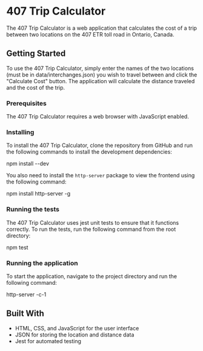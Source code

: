 # 407 Trip Calculator

The 407 Trip Calculator is a web application that calculates the cost of a trip between two locations on the 407 ETR toll road in Ontario, Canada.

## Getting Started

To use the 407 Trip Calculator, simply enter the names of the two locations (must be in data/interchanges.json) you wish to travel between and click the "Calculate Cost" button. The application will calculate the distance traveled and the cost of the trip.

### Prerequisites

The 407 Trip Calculator requires a web browser with JavaScript enabled. 

### Installing

To install the 407 Trip Calculator, clone the repository from GitHub and run the following commands to install the development dependencies:

npm install --dev

You also need to install the `http-server` package to view the frontend using the following command:

npm install http-server -g

### Running the tests

The 407 Trip Calculator uses jest unit tests to ensure that it functions correctly. To run the tests, run the following command from the root directory:

npm test

### Running the application

To start the application, navigate to the project directory and run the following command:

http-server -c-1

## Built With

- HTML, CSS, and JavaScript for the user interface
- JSON for storing the location and distance data
- Jest for automated testing



